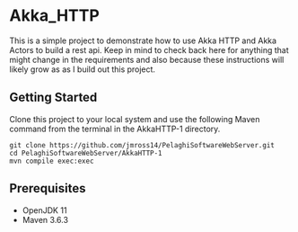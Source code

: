 # Akka_HTTP
This is a simple project to demonstrate how to use Akka HTTP and Akka Actors to build a rest api. Keep in mind to check back here for anything that might change in the requirements and also because these instructions will likely grow as as I build out this project.

## Getting Started
Clone this project to your local system and use the following Maven command from the terminal in the AkkaHTTP-1 directory.

```
git clone https://github.com/jmross14/PelaghiSoftwareWebServer.git
cd PelaghiSoftwareWebServer/AkkaHTTP-1
mvn compile exec:exec
```

## Prerequisites
* OpenJDK 11
* Maven 3.6.3
